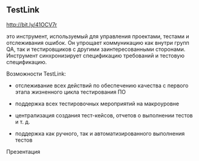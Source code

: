 ## TestLink

http://bit.ly/41OCV7r

это инструмент, используемый для управления проектами, тестами и отслеживания ошибок. Он упрощает коммуникацию как внутри групп QA, так и тестировщиков с другими заинтересованными сторонами. Инструмент синхронизирует спецификацию требований и тестовую спецификацию.

Возможности TestLink:

- отслеживание всех действий по обеспечению качества с первого этапа жизненного цикла тестирования ПО

- поддержка всех тестировочных мероприятий на макроуровне

- централизация создания тест-кейсов, отчетов о выполнении тестов и т. д.

- поддержка как ручного, так и автоматизированного выполнения тестов

Презентация 
